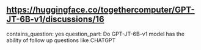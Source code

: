 ## https://huggingface.co/togethercomputer/GPT-JT-6B-v1/discussions/16

contains_question: yes
question_part: Do GPT-JT-6B-v1 model has the ability of follow up questions like CHATGPT
